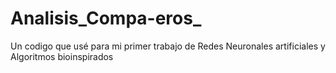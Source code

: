 # Analisis_Compa-eros_
Un codigo que usé para mi primer trabajo de Redes Neuronales artificiales y Algoritmos bioinspirados
